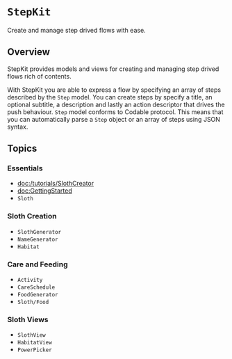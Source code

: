 # ``StepKit``

Create and manage step drived flows with ease.

## Overview

StepKit provides models and views for creating and managing step drived flows rich of contents.

With StepKit you are able to express a flow by specifying an array of steps described by the ``Step`` model.
You can create steps by specify a title, an optional subtitle, a description and lastly an action descriptor that drives the push behaviour. ``Step`` model conforms to Codable protocol. This means that you can automatically parse a ``Step`` object or an array of steps using JSON syntax.





## Topics

### Essentials

- <doc:/tutorials/SlothCreator>
- <doc:GettingStarted>
- ``Sloth``

### Sloth Creation

- ``SlothGenerator``
- ``NameGenerator``
- ``Habitat``

### Care and Feeding

- ``Activity``
- ``CareSchedule``
- ``FoodGenerator``
- ``Sloth/Food``

### Sloth Views

- ``SlothView``
- ``HabitatView``
- ``PowerPicker``
